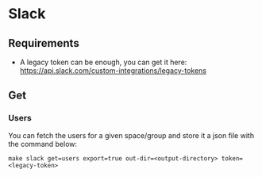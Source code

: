 # Slack



## Requirements

- A legacy token can be enough, you can get it here: https://api.slack.com/custom-integrations/legacy-tokens

## Get

### Users

You can fetch the users for a given space/group and store it a json file with the command below:
```shell
make slack get=users export=true out-dir=<output-directory> token=<legacy-token>
```
